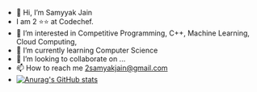 - 👋 Hi, I’m Samyyak Jain
- I am 2 ⭐⭐ at Codechef.
- 👀 I’m interested in Competitive Programming, C++, Machine Learning, Cloud Computing, 
- 🌱 I’m currently learning Computer Science
- 💞️ I’m looking to collaborate on ...
- 📫 How to reach me 2samyakjain@gmail.com
- [![Anurag's GitHub stats](https://github-readme-stats.vercel.app/apisamyak1512=anuraghazra)](https://github.com/anuraghazra/github-readme-stats)

<!---
samyak1512/samyak1512 is a ✨ special ✨ repository because its `README.md` (this file) appears on your GitHub profile.
You can click the Preview link to take a look at your changes.
--->
